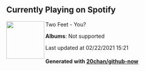 ## Currently Playing on Spotify

[<img align="left" width="100" src="https://i.scdn.co/image/ab67616d0000b273d11188025d684f93f8cc1260">](https://open.spotify.com/album/3gk5LmXVewb5mo4FWHuZI6)

Two Feet - You?

**Albums**: Not supported

Last updated at 02/22/2021 15:21

#### Generated with [20chan/github-now](https://github.com/20chan/github-now)


<!--
**20chan/20chan** is a ✨ _special_ ✨ repository because its `README.md` (this file) appears on your GitHub profile.

Here are some ideas to get you started:

- 🔭 I’m currently working on ...
- 🌱 I’m currently learning ...
- 👯 I’m looking to collaborate on ...
- 🤔 I’m looking for help with ...
- 💬 Ask me about ...
- 📫 How to reach me: ...
- 😄 Pronouns: ...
- ⚡ Fun fact: ...
-->

